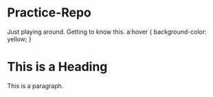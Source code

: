 # Practice-Repo
Just playing around. Getting to know this.
a:hover {
  background-color: yellow;
}<!DOCTYPE html>
<html>
<head>
<title>Page Title</title>
</head>
<body>

<h1>This is a Heading</h1>
<p>This is a paragraph.</p>

</body>
</html>

